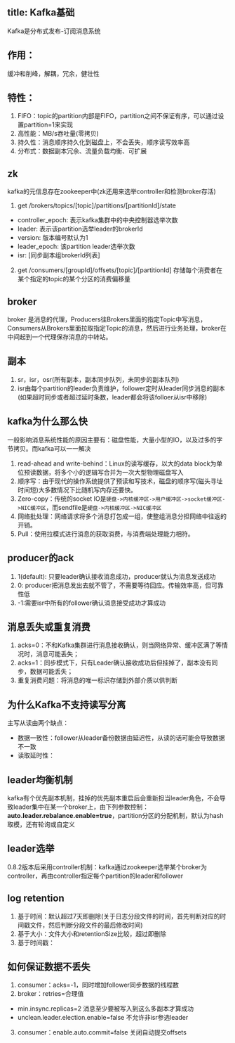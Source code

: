 title: Kafka基础
---

Kafka是分布式发布-订阅消息系统

## 作用：
缓冲和削峰，解耦，冗余，健壮性

## 特性：
1. FIFO：topic的partition内部是FIFO，partition之间不保证有序，可以通过设置partition=1来实现
2. 高性能：MB/s吞吐量(零拷贝)
3. 持久性：消息顺序持久化到磁盘上，不会丢失，顺序读写效率高
4. 分布式：数据副本冗余、流量负载均衡、可扩展

## zk
kafka的元信息存在zookeeper中(zk还用来选举controller和检测broker存活)
1. get /brokers/topics/[topic]/partitions/[partitionId]/state
  - controller_epoch: 表示kafka集群中的中央控制器选举次数
  - leader: 表示该partition选举leader的brokerId
  - version: 版本编号默认为1
  - leader_epoch: 该partition leader选举次数
  - isr: [同步副本组brokerId列表]
2. get /consumers/[groupId]/offsets/[topic]/[partitionId]
  存储每个消费者在某个指定的topic的某个分区的消费偏移量

## broker
broker 是消息的代理，Producers往Brokers里面的指定Topic中写消息，Consumers从Brokers里面拉取指定Topic的消息，然后进行业务处理，broker在中间起到一个代理保存消息的中转站。

## 副本
1. sr，isr，osr(所有副本，副本同步队列，未同步的副本队列)
2. isr由每个partition的leader负责维护，follower定时从leader同步消息的副本(如果超时同步或者超过延时条数，leader都会将该folloer从isr中移除)

## kafka为什么那么快
一般影响消息系统性能的原因主要有：磁盘性能，大量小型的IO，以及过多的字节拷贝。而kafka可以一一解决
1. read-ahead and write-behind：Linux的读写缓存，以大的data block为单位预读数据，将多个小的逻辑写合并为一次大型物理磁盘写入
2. 顺序写：由于现代的操作系统提供了预读和写技术，磁盘的顺序写(磁头寻址时间短)大多数情况下比随机写内存还要快。
3. Zero-copy：传统的socket IO是`硬盘->内核缓冲区->用户缓冲区->socket缓冲区->NIC缓冲区`，而sendfile是`硬盘->内核缓冲区->NIC缓冲区`
4. 网络批处理：网络请求将多个消息打包成一组，使整组消息分担网络中往返的开销。
5. Pull：使用拉模式进行消息的获取消费，与消费端处理能力相符。

## producer的ack

1. 1(default): 只要leader确认接收消息成功，producer就认为消息发送成功
2. 0: producer把消息发出去就不管了，不需要等待回应。传输效率高，但可靠性低
3. -1:需要isr中所有的follower确认消息接受成功才算成功

## 消息丢失或重复消费
1. acks=0：不和Kafka集群进行消息接收确认，则当网络异常、缓冲区满了等情况时，消息可能丢失；
2. acks=1：同步模式下，只有Leader确认接收成功后但挂掉了，副本没有同步，数据可能丢失；
3. 重复消费问题：将消息的唯一标识存储到外部介质以供判断

## 为什么Kafka不支持读写分离
主写从读由两个缺点：
  - 数据一致性：follower从leader备份数据由延迟性，从读的话可能会导致数据不一致
  - 读取延时性：

## leader均衡机制
kafka有个优先副本机制，挂掉的优先副本重启后会重新担当leader角色，不会导致leader集中在某一个broker上，由下列参数控制：**auto.leader.rebalance.enable=true**，partition分区的分配机制，默认为hash取模，还有轮询或自定义

## leader选举
0.8.2版本后采用controller机制：kafka通过zookeeper选举某个broker为controller，再由controller指定每个partition的leader和follower

## log retention
1. 基于时间：默认超过7天即删除(关于日志分段文件的时间，首先判断对应的时间戳文件，然后判断分段文件的最后修改时间)
2. 基于大小：文件大小和retentionSize比较，超过即删除
3. 基于时间戳：

## 如何保证数据不丢失
1. consumer：acks=-1，同时增加follower同步数据的线程数
2. broker：retries=合理值
  - min.insync.replicas=2 消息至少要被写入到这么多副本才算成功
  - unclean.leader.election.enable=false 不允许非isr参选leader
3. consumer：enable.auto.commit=false 关闭自动提交offsets